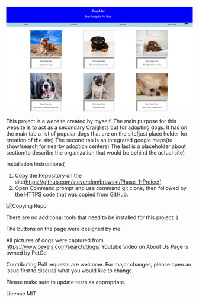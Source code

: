 ![DogsList](https://github.com/stevendombrowski/Phase-1-Project-V2/blob/main/dogs.PNG)

This project is a website created by myself. 
The main purpose for this website is to act as a secondary Craiglists but for adopting dogs.
It has on the main tab a list of popular dogs that are on the site(just place holder for creation of the site)
The second tab is an integrated google maps(to show/search for nearby adoption centers)
The last is a placeholder about section(to describe the organization that would be behind the actual site)

Installation Instructions(
1. Copy the Repository on the site(https://github.com/stevendombrowski/Phase-1-Project)
2. Open Command prompt and use command git clone, then followed by the HTTPS code that was copied from GitHub.

![Copying Repo](https://user-images.githubusercontent.com/88370598/164958240-a1ad6f3b-1ae5-4087-aa5e-ba81fad2894b.PNG)

There are no additional tools that need to be installed for this project.
)





The buttons on the page were designed by me.

All pictures of dogs were captured from https://www.pexels.com/search/dogs/
Youtube Video on About Us Page is owned by PetCo

Contributing
Pull requests are welcome. For major changes, please open an issue first to discuss what you would like to change.

Please make sure to update tests as appropriate.

License
MIT